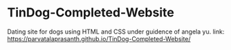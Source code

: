 # TinDog-Completed-Website
Dating site for dogs using HTML and CSS under guidence of angela yu.
link: https://parvatalaprasanth.github.io/TinDog-Completed-Website/
